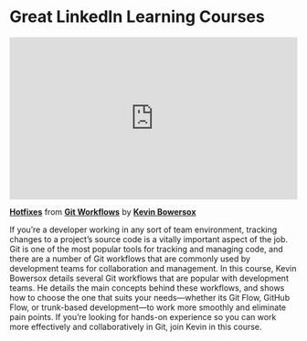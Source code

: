 <h1>Great LinkedIn Learning Courses</h1>

<div style="position:relative;height:0;padding-bottom:56.25%"><iframe width="640" height="360" src="https://www.linkedin.com/learning/embed/git-workflows/hotfixes?autoplay=false&claim=AQG1c4NNUoy1dQAAAYQEXBJej1O4QjyJFVhtTXN8cODqeYa5Vt-JV5UjIrFNAjk8uhSaj51P1-jfXEkQp7cV_-d9NSYM4t8nxLB8h1oNDXrQMX-qH4YErMxLAmZClF72GZai56vMOrtnqR72FTupF3jMuz0d4c9d5yNSsUr3uTwarRqH-Wx9bTkPEAzK4BxWk20EipEPcsodhxwRMCt1pKUXTA_8isIH5LiCZuYKy4El5ztIllgJ7HtwxcYFDQKwamiJ1-OPLbSfHbJQslwJp8l-gGwiKxSdpb0YfDg5q4SEamNcfLLqVyjbQbp4-1lar6Uc-Z3-Limehnwx7G7mfucdJygwkEBPrZL94gO1csarULwGrUnzQ_Q520uH7c5qEuleh8QUfCrCPGGvx9aCo29ur_ah5V0_tKTtAP4zehByge_zFowcVIMbbUQGfZV-3GtziyBdZY_swy_7pTC5IIa40_j9lPxMy8eODD8MJo_WoWmQiADs-HalNr25ugjqrWntkx6GyBEXoc4OQzhZt5j6J-QuVS9OPNvvQpBf55YlR7BT_pcIN4qdCBt72th9FFhRjf30WEBN9tXj7IBqGxolW4kvJ6uL8InfP6-CjeCEpVBozupXxO4Ajt3jw_zRZLos2SPicztSutmZbM3lH2NC1QlJ-2VlxNlN-toOpMm3rA9q1PyckegdE4cahS0BoxY8ZFYF2arjNgOhJt7d0AjWyBAOe_SmMM_Y9sgzWkWe4bA5D8CfT_sd59X7T9dSguvRV_UqLpPIOP-aWV-V11yaG87qT7CvcJZ2HqblkTDMTK9iJKfAbkjh3Slx_zJaqWJnE1OGOJo1sPb0zpRrPMJ5bf9TDfHV9-nQp-CHVRAYUVc7iMLcxan9ZJqpJp2OAp94l5nPGwGEVR2PMNAJbZMgo5Nr9kXmacRqDbpxfXAqnp2gOoI_9wwkNa5qM1hpnFs9BaMHY2zJDycoUmM9fft-ACqlSkkUoOcUfTZ1iWnvCsXgjHPN9V-3J9ly-3i_sAmgHiz2Z1MHQV1p44U27a3IVRjk25aiCslMj4bWqYsdfXdmZA5act4puw508r4TZzQXyvIOhLcM7MhQqmAFe3lkuyzE4xb6R7g7J9Qs9pTxSv2cJAGueozemkeIwfbeqskvKU0xFhXREsy1OQJl9kr8FL5Za1t6lM1d2dP2jX9U5KTElD57y63Ehw&lipi=urn%3Ali%3Apage%3Ad_learning_content%3BVDqDJvlOQfWxe94cbi2YxA%3D%3D&licu" mozallowfullscreen="true" webkitallowfullscreen="true" allowfullscreen="true" frameborder="0" style="position:absolute;width:100%;height:100%;left:0"></iframe></div><p><strong><a href="https://www.linkedin.com/learning/git-workflows/hotfixes?trk=embed_lil">Hotfixes</a></strong> from <strong><a href="https://www.linkedin.com/learning/git-workflows?trk=embed_lil">Git Workflows</a></strong> by <strong><a href="https://www.linkedin.com/learning/instructors/kevin-bowersox?trk=embed_lil">Kevin Bowersox</a></strong></p>

If you’re a developer working in any sort of team environment, tracking changes to a project’s source code is a vitally important aspect of the job. Git is one of the most popular tools for tracking and managing code, and there are a number of Git workflows that are commonly used by development teams for collaboration and management. In this course, Kevin Bowersox details several Git workflows that are popular with development teams. He details the main concepts behind these workflows, and shows how to choose the one that suits your needs—whether its Git Flow, GitHub Flow, or trunk-based development—to work more smoothly and eliminate pain points. If you’re looking for hands-on experience so you can work more effectively and collaboratively in Git, join Kevin in this course.
